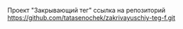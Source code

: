 Проект "Закрывающий тег" ссылка на репозиторий https://github.com/tatasenochek/zakrivayuschiy-teg-f.git